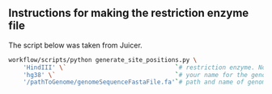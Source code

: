 ## Instructions for making the restriction enzyme file

The script below was taken from Juicer.
```bash
workflow/scripts/python generate_site_positions.py \
	'HindIII' \`							  `# restriction enzyme. Note that you may need alter the script file to add your restriction enzyme.`
	'hg38' \`								  `# your name for the genome`
	'/pathToGenome/genomeSequenceFastaFile.fa'`# path and name of genome fasta`
```
